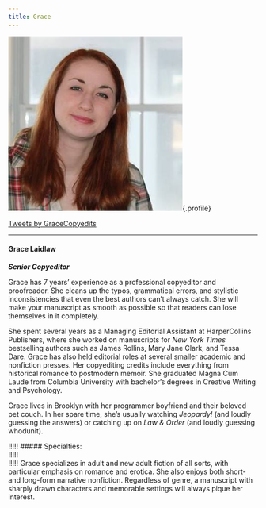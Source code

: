 ```yaml
---
title: Grace
---
```


![Grace Laidlaw](Book_Light_Editorial_Grace_Laidlaw.jpg){.profile}

<a class="twitter-timeline" data-height="400" data-link-color="#487A94" href="https://twitter.com/GraceCopyedits">Tweets by GraceCopyedits</a> <script async src="//platform.twitter.com/widgets.js" charset="utf-8"></script>

---
#### Grace Laidlaw

_**Senior Copyeditor**_

<span class="first-character">G</span>race has 7 years’ experience as a professional copyeditor and proofreader. She cleans up the typos, grammatical errors, and stylistic inconsistencies that even the best authors can’t always catch. She will make your manuscript as smooth as possible so that readers can lose themselves in it completely.

She spent several years as a Managing Editorial Assistant at HarperCollins Publishers, where she worked on manuscripts for _New York Times_ bestselling authors such as James Rollins, Mary Jane Clark, and Tessa Dare. Grace has also held editorial roles at several smaller academic and nonfiction presses. Her copyediting credits include everything from historical romance to postmodern memoir. She graduated Magna Cum Laude from Columbia University with bachelor’s degrees in Creative Writing and Psychology.

Grace lives in Brooklyn with her programmer boyfriend and their beloved pet couch. In her spare time, she’s usually watching _Jeopardy!_ (and loudly guessing the answers) or catching up on _Law & Order_ (and loudly guessing whodunit). 


!!!!! ##### Specialties:   
!!!!!   
!!!!! Grace specializes in adult and new adult fiction of all sorts, with particular emphasis on romance and erotica. She also enjoys both short- and long-form narrative nonfiction. Regardless of genre, a manuscript with sharply drawn characters and memorable settings will always pique her interest.
